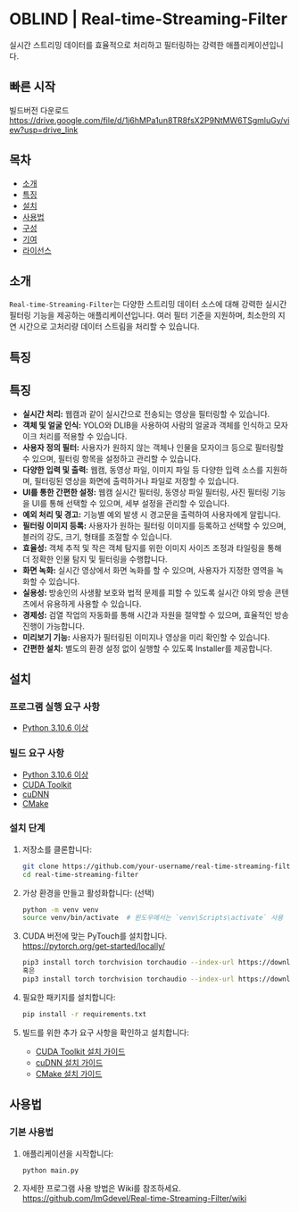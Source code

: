 

#  OBLIND | Real-time-Streaming-Filter

실시간 스트리밍 데이터를 효율적으로 처리하고 필터링하는 강력한 애플리케이션입니다.


## 빠른 시작
빌드버전 다운로드<br>
https://drive.google.com/file/d/1j6hMPa1un8TR8fsX2P9NtMW6TSgmluGy/view?usp=drive_link

## 목차

- [소개](#소개)
- [특징](#특징)
- [설치](#설치)
- [사용법](#사용법)
- [구성](#구성)
- [기여](#기여)
- [라이선스](#라이선스)

## 소개

`Real-time-Streaming-Filter`는 다양한 스트리밍 데이터 소스에 대해 강력한 실시간 필터링 기능을 제공하는 애플리케이션입니다. 여러 필터 기준을 지원하며, 최소한의 지연 시간으로 고처리량 데이터 스트림을 처리할 수 있습니다.

## 특징

## 특징

- **실시간 처리:** 웹캠과 같이 실시간으로 전송되는 영상을 필터링할 수 있습니다.
- **객체 및 얼굴 인식:** YOLO와 DLIB을 사용하여 사람의 얼굴과 객체를 인식하고 모자이크 처리를 적용할 수 있습니다.
- **사용자 정의 필터:** 사용자가 원하지 않는 객체나 인물을 모자이크 등으로 필터링할 수 있으며, 필터링 항목을 설정하고 관리할 수 있습니다.
- **다양한 입력 및 출력:** 웹캠, 동영상 파일, 이미지 파일 등 다양한 입력 소스를 지원하며, 필터링된 영상을 화면에 출력하거나 파일로 저장할 수 있습니다.
- **UI를 통한 간편한 설정:** 웹캠 실시간 필터링, 동영상 파일 필터링, 사진 필터링 기능을 UI를 통해 선택할 수 있으며, 세부 설정을 관리할 수 있습니다.
- **예외 처리 및 경고:** 기능별 예외 발생 시 경고문을 출력하여 사용자에게 알립니다.
- **필터링 이미지 등록:** 사용자가 원하는 필터링 이미지를 등록하고 선택할 수 있으며, 블러의 강도, 크기, 형태를 조절할 수 있습니다.
- **효율성:** 객체 추적 및 작은 객체 탐지를 위한 이미지 사이즈 조정과 타일링을 통해 더 정확한 인물 탐지 및 필터링을 수행합니다.
- **화면 녹화:** 실시간 영상에서 화면 녹화를 할 수 있으며, 사용자가 지정한 영역을 녹화할 수 있습니다.
- **실용성:** 방송인의 사생활 보호와 법적 문제를 피할 수 있도록 실시간 야외 방송 콘텐츠에서 유용하게 사용할 수 있습니다.
- **경제성:** 검열 작업의 자동화를 통해 시간과 자원을 절약할 수 있으며, 효율적인 방송 진행이 가능합니다.
- **미리보기 기능:** 사용자가 필터링된 이미지나 영상을 미리 확인할 수 있습니다.
- **간편한 설치:** 별도의 환경 설정 없이 실행할 수 있도록 Installer를 제공합니다.


## 설치

### 프로그램 실행 요구 사항



- [Python 3.10.6 이상](https://www.python.org/)

### 빌드 요구 사항

- [Python 3.10.6 이상](https://www.python.org/)
- [CUDA Toolkit](https://developer.nvidia.com/cuda-toolkit)
- [cuDNN](https://developer.nvidia.com/cudnn)
- [CMake](https://cmake.org/)

### 설치 단계

1. 저장소를 클론합니다:
    ```bash
    git clone https://github.com/your-username/real-time-streaming-filter.git
    cd real-time-streaming-filter
    ```

2. 가상 환경을 만들고 활성화합니다: (선택)
    ```bash
    python -m venv venv
    source venv/bin/activate  # 윈도우에서는 `venv\Scripts\activate` 사용
    ```

3. CUDA 버전에 맞는 PyTouch를 설치합니다. <br> 
    https://pytorch.org/get-started/locally/
    ```bash
    pip3 install torch torchvision torchaudio --index-url https://download.pytorch.org/whl/cu118
    혹은
    pip3 install torch torchvision torchaudio --index-url https://download.pytorch.org/whl/cu121
    ```

4. 필요한 패키지를 설치합니다:
    ```bash
    pip install -r requirements.txt
    ```

5. 빌드를 위한 추가 요구 사항을 확인하고 설치합니다:
    - [CUDA Toolkit 설치 가이드](https://developer.nvidia.com/cuda-toolkit)
    - [cuDNN 설치 가이드](https://developer.nvidia.com/cudnn)
    - [CMake 설치 가이드](https://cmake.org/install/)


## 사용법

### 기본 사용법

1. 애플리케이션을 시작합니다:
    ```bash
    python main.py
    ```

2. 자세한 프로그램 사용 방법은 Wiki를 참조하세요. <br>
https://github.com/ImGdevel/Real-time-Streaming-Filter/wiki
